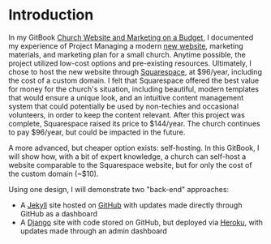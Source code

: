 # Introduction

In my GitBook [Church Website and Marketing on a Budget](http://katherinemichel.gitbooks.io/church-website-and-marketing-on-a-budget/details), I documented my experience of Project Managing a modern [new website](http://www.prettyprairieumc.org), marketing materials, and marketing plan for a small church. Anytime possible, the project utilized low-cost options and pre-existing resources. Ultimately, I chose to host the new website through [Squarespace](https://www.squarespace.com), at $96/year, including the cost of a custom domain. I felt that Squarespace offered the best value for money for the church's situation, including beautiful, modern templates that would ensure a unique look, and an intuitive content management system that could potentially be used by non-techies and occasional volunteers, in order to keep the content relevant. After this project was complete, Squarespace raised its price to $144/year. The church continues to pay $96/year, but could be impacted in the future. 

A more advanced, but cheaper option exists: self-hosting. In this GitBook, I will show how, with a bit of expert knowledge, a church can self-host a website comparable to the Squarespace website, but for only the cost of the custom domain (~$10). 

Using one design, I will demonstrate two "back-end" approaches:
* A [Jekyll](https://jekyllrb.com) site hosted on [GitHub](https://github.com) with updates made directly through GitHub as a dashboard
* A [Django](https://www.djangoproject.com) site with code stored on GitHub, but deployed via [Heroku](https://www.heroku.com), with updates made through an admin dashboard








